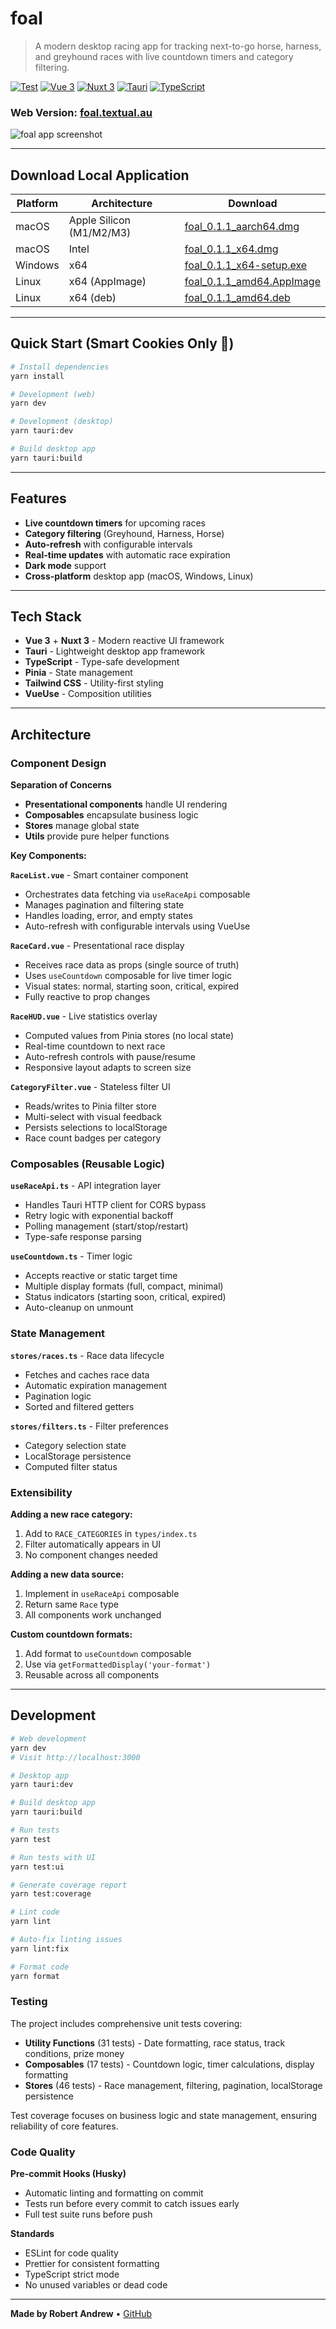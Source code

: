 # foal

> A modern desktop racing app for tracking next-to-go horse, harness, and greyhound races with live countdown timers and category filtering.

[![Test](https://github.com/atextual/foal/actions/workflows/test.yml/badge.svg)](https://github.com/atextual/foal/actions/workflows/test.yml)
[![Vue 3](https://img.shields.io/badge/Vue-3.3-42b883?logo=vue.js)](https://vuejs.org/)
[![Nuxt 3](https://img.shields.io/badge/Nuxt-3.8-00DC82?logo=nuxt.js)](https://nuxt.com/)
[![Tauri](https://img.shields.io/badge/Tauri-1.5-FFC131?logo=tauri)](https://tauri.app/)
[![TypeScript](https://img.shields.io/badge/TypeScript-5.2-3178c6?logo=typescript)](https://www.typescriptlang.org/)

### **Web Version:** [foal.textual.au](https://foal.textual.au)

![foal app screenshot](image.png)

---

## Download Local Application

| Platform | Architecture             | Download                                                                                                         |
| -------- | ------------------------ | ---------------------------------------------------------------------------------------------------------------- |
| macOS    | Apple Silicon (M1/M2/M3) | [foal_0.1.1_aarch64.dmg](https://github.com/atextual/foal/releases/download/v0.1.1/foal_0.1.1_aarch64.dmg)       |
| macOS    | Intel                    | [foal_0.1.1_x64.dmg](https://github.com/atextual/foal/releases/download/v0.1.1/foal_0.1.1_x64.dmg)               |
| Windows  | x64                      | [foal_0.1.1_x64-setup.exe](https://github.com/atextual/foal/releases/download/v0.1.1/foal_0.1.1_x64-setup.exe)   |
| Linux    | x64 (AppImage)           | [foal_0.1.1_amd64.AppImage](https://github.com/atextual/foal/releases/download/v0.1.1/foal_0.1.1_amd64.AppImage) |
| Linux    | x64 (deb)                | [foal_0.1.1_amd64.deb](https://github.com/atextual/foal/releases/download/v0.1.1/foal_0.1.1_amd64.deb)           |

---

## Quick Start (Smart Cookies Only 🍪)

```bash
# Install dependencies
yarn install

# Development (web)
yarn dev

# Development (desktop)
yarn tauri:dev

# Build desktop app
yarn tauri:build
```

---

## Features

- **Live countdown timers** for upcoming races
- **Category filtering** (Greyhound, Harness, Horse)
- **Auto-refresh** with configurable intervals
- **Real-time updates** with automatic race expiration
- **Dark mode** support
- **Cross-platform** desktop app (macOS, Windows, Linux)

---

## Tech Stack

- **Vue 3** + **Nuxt 3** - Modern reactive UI framework
- **Tauri** - Lightweight desktop app framework
- **TypeScript** - Type-safe development
- **Pinia** - State management
- **Tailwind CSS** - Utility-first styling
- **VueUse** - Composition utilities

---

## Architecture

### Component Design

**Separation of Concerns**

- **Presentational components** handle UI rendering
- **Composables** encapsulate business logic
- **Stores** manage global state
- **Utils** provide pure helper functions

**Key Components:**

**`RaceList.vue`** - Smart container component

- Orchestrates data fetching via `useRaceApi` composable
- Manages pagination and filtering state
- Handles loading, error, and empty states
- Auto-refresh with configurable intervals using VueUse

**`RaceCard.vue`** - Presentational race display

- Receives race data as props (single source of truth)
- Uses `useCountdown` composable for live timer logic
- Visual states: normal, starting soon, critical, expired
- Fully reactive to prop changes

**`RaceHUD.vue`** - Live statistics overlay

- Computed values from Pinia stores (no local state)
- Real-time countdown to next race
- Auto-refresh controls with pause/resume
- Responsive layout adapts to screen size

**`CategoryFilter.vue`** - Stateless filter UI

- Reads/writes to Pinia filter store
- Multi-select with visual feedback
- Persists selections to localStorage
- Race count badges per category

### Composables (Reusable Logic)

**`useRaceApi.ts`** - API integration layer

- Handles Tauri HTTP client for CORS bypass
- Retry logic with exponential backoff
- Polling management (start/stop/restart)
- Type-safe response parsing

**`useCountdown.ts`** - Timer logic

- Accepts reactive or static target time
- Multiple display formats (full, compact, minimal)
- Status indicators (starting soon, critical, expired)
- Auto-cleanup on unmount

### State Management

**`stores/races.ts`** - Race data lifecycle

- Fetches and caches race data
- Automatic expiration management
- Pagination logic
- Sorted and filtered getters

**`stores/filters.ts`** - Filter preferences

- Category selection state
- LocalStorage persistence
- Computed filter status

### Extensibility

**Adding a new race category:**

1. Add to `RACE_CATEGORIES` in `types/index.ts`
2. Filter automatically appears in UI
3. No component changes needed

**Adding a new data source:**

1. Implement in `useRaceApi` composable
2. Return same `Race` type
3. All components work unchanged

**Custom countdown formats:**

1. Add format to `useCountdown` composable
2. Use via `getFormattedDisplay('your-format')`
3. Reusable across all components

---

## Development

```bash
# Web development
yarn dev
# Visit http://localhost:3000

# Desktop app
yarn tauri:dev

# Build desktop app
yarn tauri:build

# Run tests
yarn test

# Run tests with UI
yarn test:ui

# Generate coverage report
yarn test:coverage

# Lint code
yarn lint

# Auto-fix linting issues
yarn lint:fix

# Format code
yarn format
```

### Testing

The project includes comprehensive unit tests covering:

- **Utility Functions** (31 tests) - Date formatting, race status, track conditions, prize money
- **Composables** (17 tests) - Countdown logic, timer calculations, display formatting
- **Stores** (46 tests) - Race management, filtering, pagination, localStorage persistence

Test coverage focuses on business logic and state management, ensuring reliability of core features.

### Code Quality

**Pre-commit Hooks (Husky)**

- Automatic linting and formatting on commit
- Tests run before every commit to catch issues early
- Full test suite runs before push

**Standards**

- ESLint for code quality
- Prettier for consistent formatting
- TypeScript strict mode
- No unused variables or dead code

---

**Made by Robert Andrew** • [GitHub](https://github.com/atextual/foal)
